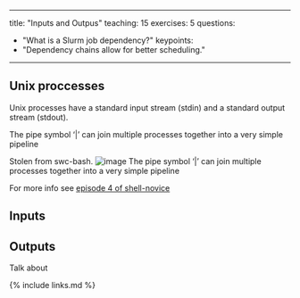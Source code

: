 
---
title: "Inputs and Outpus"
teaching: 15
exercises: 5
questions:
- "What is a Slurm job dependency?"
keypoints:
- "Dependency chains allow for better scheduling."
---

## Unix proccesses

Unix processes have a standard input stream (stdin) and a standard output stream (stdout). 

The pipe symbol ‘|’ can join multiple processes together into a very simple pipeline


Stolen from swc-bash.
![image](https://user-images.githubusercontent.com/35017184/188520960-1ce077e0-c354-4f2e-a9ef-be7e46bb6bc7.png)
The pipe symbol ‘|’ can join multiple processes together into a very simple pipeline

For more info see [episode 4 of shell-novice](https://swcarpentry.github.io/shell-novice/04-pipefilter/index.html)

## Inputs

## Outputs

Talk about 

{% include links.md %}
